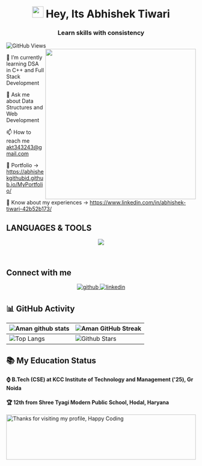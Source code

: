 <h1 align="center"><img src="https://emojis.slackmojis.com/emojis/images/1531849430/4246/blob-sunglasses.gif?1531849430" width="30"/> Hey, Its Abhishek Tiwari</h1>
<h3 align="center">Learn skills with consistency</h3>

![GitHub Views](https://komarev.com/ghpvc/?username=Abhishekgithubid&color=0e75b6)
<img align="right" width="400" src="https://media1.giphy.com/media/TPl5N4Ci49ZQY/giphy.gif?cid=ecf05e47za80g6ltso1o7f71jkoak398c5qnbpb3ckqos3vf&ep=v1_gifs_search&rid=giphy.gif&ct=g">

🌱 I’m currently learning DSA in C++ and Full Stack Development

💬 Ask me about  Data Structures and Web Development 

📫 How to reach me akt343243@gmail.com

📸 Portfolio -> https://abhishekgithubid.github.io/MyPortfolio/

📄 Know about my experiences -> https://www.linkedin.com/in/abhishek-tiwari-42b52b173/
<br>

## LANGUAGES & TOOLS
<p align="center">
  <a href="https://skillicons.dev">
    <img src="https://skillicons.dev/icons?i=git,github,bootstrap,c,cpp,codepen,css,discord,express,html,java,js,linux,mongodb,mysql,nodejs,react,vscode"/>
  </a>
</p>

<br>

## Connect with me  
<div align="center">
<a href="https://github.com/Abhishekgithubid" target="_blank">
<img src=https://img.shields.io/badge/github-%2324292e.svg?&style=for-the-badge&logo=github&logoColor=white alt=github style="margin-bottom: 5px;" />
</a>
<a href="https://www.linkedin.com/in/abhishek-tiwari-42b52b173/" target="_blank">
<img src=https://img.shields.io/badge/linkedin-%231E77B5.svg?&style=for-the-badge&logo=linkedin&logoColor=white alt=linkedin style="margin-bottom: 5px;" />
</a>  
</div>  
     
## 📊 GitHub Activity
| ![Aman github stats](https://github-readme-stats.vercel.app/api?username=Abhishekgithubid&show_icons=true&theme=highcontrast) | ![Aman GitHub Streak](https://github-readme-streak-stats.herokuapp.com/?user=Abhishekgithubid&theme=highcontrast)                                                                                                           |
| --------------------------------------------------------------------------------------------------------------------------------- | ----------------------------------------------------------------------------------------------------------------------------------------------------------------------------------------------------------------- |
| ![Top Langs](https://github-readme-stats.vercel.app/api/top-langs/?username=Abhishekgithubid&langs_count=8&theme=highcontrast&layout=compact) | ![Github Stars](https://github-readme-stats.vercel.app/api?username=Abhishekgithubid&show_icons=true&locale=en&count_private=true&hide_rank=true&custom_title=My%20GitHub%20Stats&disable_animations=true&theme=highcontrast) |



## 📚 My Education Status


<h4>⌚ B.Tech (CSE) at KCC Institute of Technology and Management ('25), Gr Noida </h4>
<h4>🏆 12th from Shree Tyagi Modern Public School, Hodal, Haryana </h4>


<img height="120" alt="Thanks for visiting my profile, Happy Coding" width="100%" src="https://github.com/dibyendu415/dibyendu415/blob/master/marquee.svg" />

